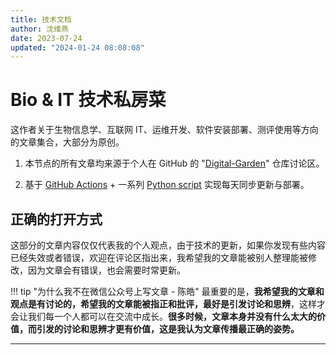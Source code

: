 ```yaml
---
title: 技术文档
author: 沈维燕
date: 2023-07-24
updated: "2024-01-24 08:08:08"
---
```


# Bio & IT 技术私房菜

这作者关于生物信息学、互联网 IT、运维开发、软件安装部署、测评使用等方向的文章集合，大部分为原创。

1. 本节点的所有文章均来源于个人在 GitHub 的 "[Digital-Garden](https://github.com/shenweiyan/Digital-Garden/discussions)" 仓库讨论区。

2. 基于 [GitHub Actions](https://github.com/shenweiyan/Digital-Garden/blob/main/.github/workflows/mkdocs.yml) + 一系列 [Python script](https://github.com/shenweiyan/Digital-Garden/tree/main/script) 实现每天同步更新与部署。


## 正确的打开方式

这部分的文章内容仅仅代表我的个人观点，由于技术的更新，如果你发现有些内容已经失效或者错误，欢迎在评论区指出来，我希望我的文章能被别人整理能被修改，因为文章会有错误，也会需要时常更新。

!!! tip "为什么我不在微信公众号上写文章 - 陈皓"
    最重要的是，**我希望我的文章和观点是有讨论的，希望我的文章能被指正和批评，最好是引发讨论和思辨**，这样才会让我们每一个人都可以在交流中成长。**很多时候，文章本身并没有什么太大的价值，而引发的讨论和思辨才更有价值，这是我认为文章传播最正确的姿势。**

---------------------
